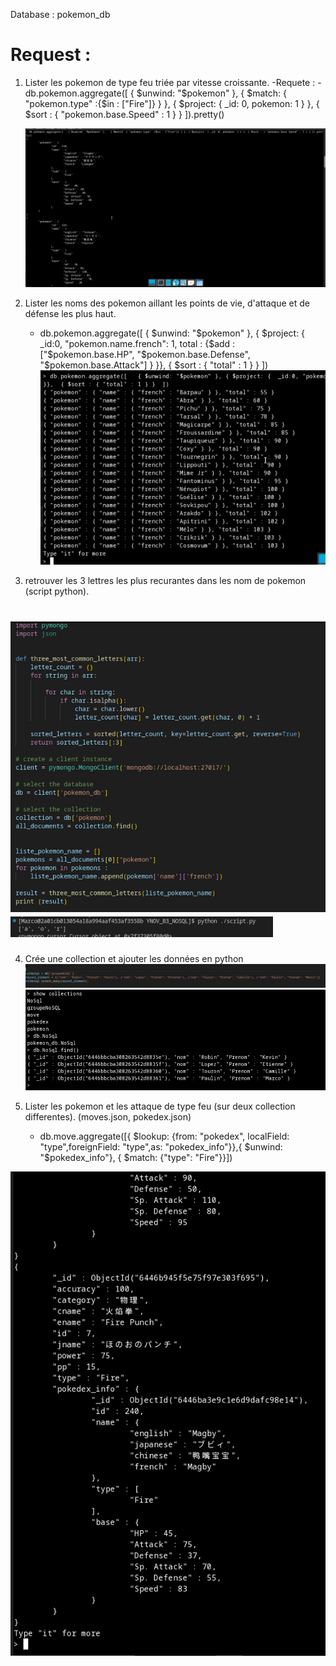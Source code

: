 Database : pokemon_db

# Request :

1. Lister les pokemon de type feu triée par vitesse croissante.
    -Requete :
        - db.pokemon.aggregate([   { $unwind: "$pokemon" },   { $match: { "pokemon.type" :{$in : ["Fire"]} } }, { $project: { _id: 0, pokemon: 1 } }, { $sort :         { "pokemon.base.Speed" : 1 } } ]).pretty()

    ![response 1](/Response_Marco/Requete1.PNG)

2. Lister les noms des pokemon aillant les points de vie, d'attaque et de défense les plus haut.
    - db.pokemon.aggregate([   { $unwind: "$pokemon" }, { $project: {  _id:0, "pokemon.name.french": 1,  total : {$add :  ["$pokemon.base.HP", "$pokemon.base.Defense", "$pokemon.base.Attack"] } }},  { $sort : { "total" : 1 } }  ])
     ![response 2](/Response_Marco/Requete2.PNG)

3. retrouver les  3 lettres les plus recurantes dans les nom de pokemon (script python).

 ![response 3](/Response_Marco/Requete3.PNG)
  ![response 3](/Response_Marco/Requete3_4.PNG)
=
4. Crée une collection et ajouter les données en python 
  ![response 4](/Response_Marco/requete4.PNG)
  ![response 4](/Response_Marco/requete4_2.PNG)

5. Lister les pokemon et les attaque de type feu (sur deux collection differentes). (moves.json, pokedex.json)
    - db.move.aggregate([{ $lookup: {from: "pokedex", localField: "type",foreignField: "type",as: "pokedex_info"}},{ $unwind: "$pokedex_info"}, { $match: {"type": "Fire"}}])

 ![response 5](/Response_Marco/Requete5.PNG)
 

